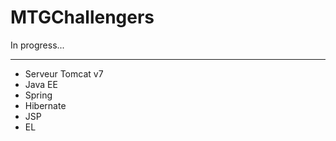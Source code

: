 MTGChallengers
==============

In progress...

--------------

- Serveur Tomcat v7
- Java EE
- Spring
- Hibernate
- JSP
- EL
